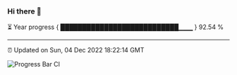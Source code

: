 ### Hi there 👋

⏳ Year progress { ███████████████████████████▁▁▁ } 92.54 %

---

⏰ Updated on Sun, 04 Dec 2022 18:22:14 GMT

![Progress Bar CI](https://github.com/ZhaoGui/ZhaoGui/workflows/Progress%20Bar%20CI/badge.svg)
